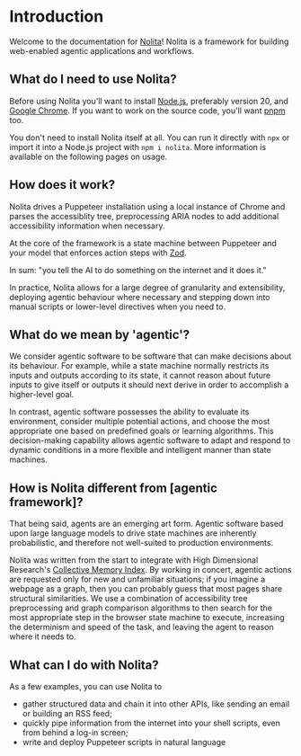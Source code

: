 # Introduction

Welcome to the documentation for [Nolita](https://nolita.ai)! Nolita is a framework for building web-enabled agentic applications and workflows.

## What do I need to use Nolita?

Before using Nolita you'll want to install [Node.js](https://nodejs.org), preferably version 20, and [Google Chrome](https://www.google.com/chrome/). If you want to work on the source code, you'll want [pnpm](https://github.com/pnpm/pnpm) too.

You don't need to install Nolita itself at all. You can run it directly with `npx` or import it into a Node.js project with `npm i nolita`. More information is available on the following pages on usage.

## How does it work?

Nolita drives a Puppeteer installation using a local instance of Chrome and parses the accessiblity tree, preprocessing ARIA nodes to add additional accessibility information when necessary.

At the core of the framework is a state machine between Puppeteer and your model that enforces action steps with [Zod](https://github.com/colinhacks/zod).

In sum: "you tell the AI to do something on the internet and it does it." 

In practice, Nolita allows for a large degree of granularity and extensibility, deploying agentic behaviour where necessary and stepping down into manual scripts or lower-level directives when you need to.

## What do we mean by 'agentic'?

We consider agentic software to be software that can make decisions about its behaviour. For example, while a state machine normally restricts its inputs and outputs according to its state, it cannot reason about future inputs to give itself or outputs it should next derive in order to accomplish a higher-level goal.

In contrast, agentic software possesses the ability to evaluate its environment, consider multiple potential actions, and choose the most appropriate one based on predefined goals or learning algorithms. This decision-making capability allows agentic software to adapt and respond to dynamic conditions in a more flexible and intelligent manner than state machines.

## How is Nolita different from [agentic framework]?

That being said, agents are an emerging art form. Agentic software based upon large language models to drive state machines are inherently probabilistic, and therefore not well-suited to production environments.

Nolita was written from the start to integrate with High Dimensional Research's [Collective Memory Index](https://hdr.is/memory). By working in concert, agentic actions are requested only for new and unfamiliar situations; if you imagine a webpage as a graph, then you can probably guess that most pages share structural similarities. We use a combination of accessibility tree preprocessing and graph comparison algorithms to then search for the most appropriate step in the browser state machine to execute, increasing the determinism and speed of the task, and leaving the agent to reason where it needs to.

## What can I do with Nolita?

As a few examples, you can use Nolita to

- gather structured data and chain it into other APIs, like sending an email or building an RSS feed;
- quickly pipe information from the internet into your shell scripts, even from behind a log-in screen;
- write and deploy Puppeteer scripts in natural language